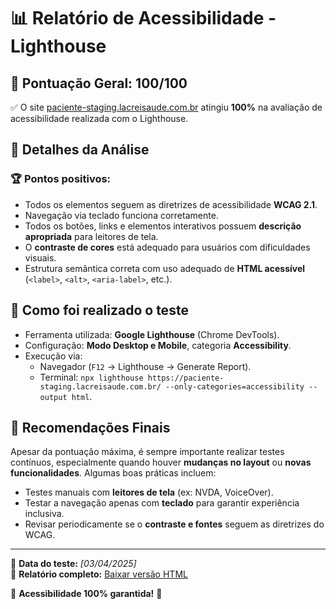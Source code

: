 # 📊 Relatório de Acessibilidade - Lighthouse  

## 🔹 Pontuação Geral: **100/100**  

✅ O site [paciente-staging.lacreisaude.com.br](https://paciente-staging.lacreisaude.com.br/) atingiu **100%** na avaliação de acessibilidade realizada com o Lighthouse.  

## 📝 **Detalhes da Análise**  

### 🏆 Pontos positivos:  
- Todos os elementos seguem as diretrizes de acessibilidade **WCAG 2.1**.  
- Navegação via teclado funciona corretamente.  
- Todos os botões, links e elementos interativos possuem **descrição apropriada** para leitores de tela.  
- O **contraste de cores** está adequado para usuários com dificuldades visuais.  
- Estrutura semântica correta com uso adequado de **HTML acessível** (`<label>`, `<alt>`, `<aria-label>`, etc.).  

## 🔎 **Como foi realizado o teste**  
- Ferramenta utilizada: **Google Lighthouse** (Chrome DevTools).  
- Configuração: **Modo Desktop e Mobile**, categoria **Accessibility**.  
- Execução via:
  - Navegador (`F12` → Lighthouse → Generate Report).  
  - Terminal: `npx lighthouse https://paciente-staging.lacreisaude.com.br/ --only-categories=accessibility --output html`.  

## 📌 **Recomendações Finais**  
Apesar da pontuação máxima, é sempre importante realizar testes contínuos, especialmente quando houver **mudanças no layout** ou **novas funcionalidades**. Algumas boas práticas incluem:  
- Testes manuais com **leitores de tela** (ex: NVDA, VoiceOver).  
- Testar a navegação apenas com **teclado** para garantir experiência inclusiva.  
- Revisar periodicamente se o **contraste e fontes** seguem as diretrizes do WCAG.  

---

📌 **Data do teste:** *[03/04/2025]*  
🔗 **Relatório completo:** [Baixar versão HTML](file:///C:/Users/User/Downloads/paciente-staging.lacreisaude.com.br-20250403T191404.html)  

🚀 **Acessibilidade 100% garantida!** 🎉  
